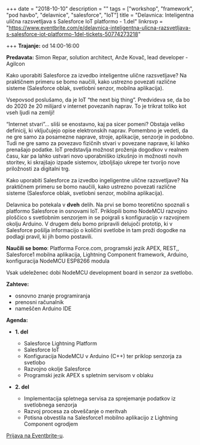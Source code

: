 +++
date = "2018-10-10"
description = ""
tags = ["workshop", "framework", "pod havbo", "delavnice", "salesforce", "IoT"]
title = "Delavnica: Inteligentna ulična razsvetljava s Salesforce IoT platformo - 1.del"
linkrsvp = "https://www.eventbrite.com/e/delavnica-inteligentna-ulicna-razsvetljava-s-salesforce-iot-platformo-1del-tickets-50774273218"

+++
**Trajanje:** od 14:00-16:00

**Predavata:** Simon Repar, solution architect, Anže Kovač, lead developer - Agilcon

Kako uporabiti Salesforce za izvedbo inteligentne ulične razsvetljave? Na praktičnem primeru se bomo naučili, kako ustrezno povezati različne sisteme (Salesforce oblak, svetlobni senzor, mobilna aplikacija).

<!--more-->

Vsepovsod poslušamo, da je IoT “the next big thing”. Predvideva se, da bo do 2020 že 20 milijard v internet povezanih naprav. To je trikrat toliko kot vseh ljudi na zemlji! 

“Internet stvari”... sliši se enostavno, kaj pa sicer pomeni? Obstaja veliko definicij, ki vključujejo opise elektronskih naprav. Pomembno je vedeti, da ne gre samo za posamezne naprave, stroje, aplikacije, senzorje in podobno. Tudi ne gre samo za povezavo fizičnih stvari v povezane naprave, ki lahko prenašajo podatke. IoT predstavlja možnost proženja dogodkov v realnem času, kar pa lahko ustvari novo uporabniško izkušnjo in možnosti novih storitev, ki skrajšajo izpade sistemov, izboljšajo ukrepe ter tvorijo nove priložnosti za digitalni trg.

Kako uporabiti Salesforce za izvedbo ingeligentne ulične razsvetljave? Na praktičnem primeru se bomo naučili, kako ustrezno povezati različne sisteme (Salesforce oblak, svetlobni senzor, mobilna aplikacija).

Delavnica bo potekala v **dveh** delih. Na prvi se bomo teoretično spoznali s platformo Salesforce in osnovami IoT. Priklopili bomo NodeMCU razvojno ploščico s svetlobnim senzorjem in se poigrali s konfiguracijo v razvojnem okolju Arduino. V drugem delu bomo pripravili delujoči prototip, ki v Salesforce pošilja informacijo o količini svetlobe in tam proži dogodke na podlagi pravil, ki jih bomo postavili.
 
**Naučili se bomo**: Platforma Force.com, programski jezik APEX, REST,, Salesforce1 mobilna aplikacija, Lightning Component framework, Arduino, konfiguracija NodeMCU ESP8266 modula

Vsak udeleženec dobi NodeMCU development board in senzor za svetlobo.


**Zahteve:**

- osnovno znanje programiranja
- prenosni računalnik
- nameščen Arduino IDE

**Agenda:**

- **1. del**

    - Salesforce Lightning Platform
    - Salesforce IoT
    - Konfiguracija NodeMCU v Arduino (C++) ter priklop senzorja za svetlobo
    - Razvojno okolje Salesforce
    - Programski jezik APEX s spletnim servisom v oblaku

- **2. del**

    - Implementacija spletnega servisa za sprejemanje podatkov iz svetlobnega senzorja
    - Razvoj procesa za obveščanje o meritvah
    - Potisna obvestila na Salesforce1 mobilno aplikacijo z Lightning Component ogrodjem

[Prijava na Eventbrite-u](https://www.eventbrite.com/e/delavnica-inteligentna-ulicna-razsvetljava-s-salesforce-iot-platformo-1del-tickets-50774273218).